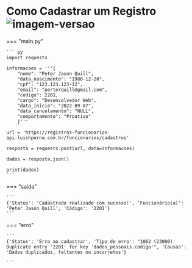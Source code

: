 # Como Cadastrar um Registro ![imagem-versao](https://img.shields.io/badge/POST-43bf86?style=flat-square)

=== "main.py"

    ``` py
    import requests

    informacoes = '''{
        "nome": "Peter Jason Quill",
        "data_nascimento": "1980-12-20",
        "cpf": "123.123.123-12",
        "email": "perterquill@gmail.com",
        "codigo": 2201,
        "cargo": "Desenvolvedor Web",
        "data_inicio": "2022-09-07",
        "data_cancelamento": "NULL",
        "comportamento": "Proativo"
        }'''

    url = 'https://registros-funcionarios-api.luishperna.com.br/funcionarios/cadastros'

    resposta = requests.post(url, data=informacoes)

    dados = resposta.json()

    print(dados)
    ```

=== "saída"

    ```
    {'Status': 'Cadastrado realizado com sucesso!', 'Funcionário(a)': 'Peter Jason Quill', 'Código': '2201'}
    ```

=== "erro"

    ```
    {'Status': 'Erro ao cadastrar', 'Tipo de erro': "1062 (23000): Duplicate entry '2201' for key 'dados_pessoais.codigo'", 'Causas': 'Dados duplicados, faltantes ou incorretos'}

    ```
    